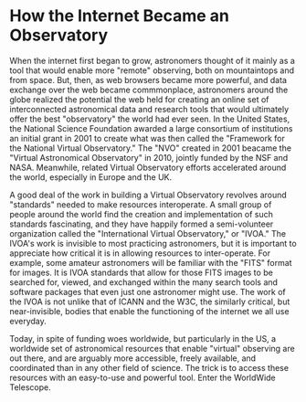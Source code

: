# How the Internet Became an Observatory

When the internet first began to grow, astronomers thought of it mainly as a tool that would enable more "remote" observing, both on mountaintops and from space.  But, then, as web browsers became more powerful, and data exchange over the web became commmonplace, astronomers around the globe realized the potential the web held for creating an online set of interconnected astronomical data and research tools that would ultimately offer the best "observatory" the world had ever seen. In the United States, the National Science Foundation awarded a large consortium of institutions an initial grant in 2001 to create what was then called the "Framework for the National Virtual Observatory."  The "NVO" created in 2001 beacame the "Virtual Astronomical Observatory" in 2010, jointly funded by the NSF and NASA.  Meanwhile, related Virtual Observatory efforts accelerated around the world, especially in Europe and the UK.

A good deal of the work in building a Virtual Observatory revolves around "standards" needed to make resources interoperate.  A small group of people around the world find the creation and implementation of such standards fascinating, and they have happily formed a semi-volunteer organization called the "International Virtual Observatory," or "IVOA."  The IVOA's work is invisible to most practicing astronomers, but it is important to appreciate how critical it is in allowing resources to inter-operate.  For example, some amateur astronomers will be familiar with the "FITS" format for images.  It is IVOA standards that allow for those FITS images to be searched for, viewed, and exchanged within the many search tools and software packages that even just one astronomer might use.  The work of the IVOA is not unlike that of ICANN and the W3C, the similarly critical, but near-invisible, bodies that enable the functioning of the internet we all use everyday.

Today, in spite of funding woes worldwide, but particularly in the US, a worldwide set of astronomical resources that enable "virtual" observing are out there, and are arguably more accessible, freely available, and coordinated than in any other field of science.  The trick is to access these resources with an easy-to-use and powerful tool.  Enter the WorldWide Telescope. 